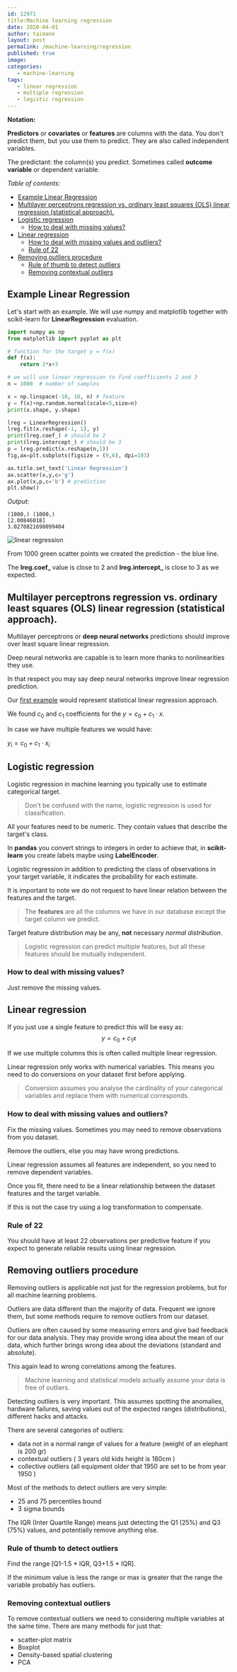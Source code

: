```yaml
---
id: 12971
title:Machine learning regression
date: 2020-04-01
author: taimane
layout: post
permalink: /machine-learning/regression
published: true
image: 
categories: 
   - machine-learning
tags:
   - linear regression
   - multiple regression
   - logistic regression
---
```

<script type="text/x-mathjax-config">
    MathJax.Hub.Config({
      tex2jax: {
        skipTags: ['script', 'noscript', 'style', 'textarea', 'pre'],
        inlineMath: [['$','$']]
      }
    });
</script>
<script src="https://cdn.mathjax.org/mathjax/latest/MathJax.js?config=TeX-AMS-MML_HTMLorMML" type="text/javascript"></script>

**Notation:**

**Predictors** or **covariates** or **features** are columns with the data. You don't predict them, but you use them to predict. They are also called independent variables.

The predictant: the column(s) you predict. Sometimes called **outcome variable** or dependent variable.


_Table of contents:_
- [Example Linear Regression](#example-linear-regression)
- [Multilayer perceptrons regression vs. ordinary least squares (OLS) linear regression (statistical approach).](#multilayer-perceptrons-regression-vs-ordinary-least-squares-ols-linear-regression-statistical-approach)
- [Logistic regression](#logistic-regression)
  - [How to deal with missing values?](#how-to-deal-with-missing-values)
- [Linear regression](#linear-regression)
  - [How to deal with missing values and outliers?](#how-to-deal-with-missing-values-and-outliers)
  - [Rule of 22](#rule-of-22)
- [Removing outliers procedure](#removing-outliers-procedure)
  - [Rule of thumb to detect outliers](#rule-of-thumb-to-detect-outliers)
  - [Removing contextual outliers](#removing-contextual-outliers)


## Example Linear Regression

Let's start with an example. We will use numpy and matplotlib together with scikit-learn for **LinearRegression** evaluation.

```python
import numpy as np
from matplotlib import pyplot as plt

# function for the target y = f(x)
def f(x):
    return 2*x+3

# we will use linear regression to find coefficients 2 and 3
n = 1000  # number of samples

x = np.linspace(-10, 10, n) # feature
y = f(x)+np.random.normal(scale=5,size=n)
print(x.shape, y.shape)

lreg = LinearRegression()
lreg.fit(x.reshape(-1, 1), y)
print(lreg.coef_) # should be 2
print(lreg.intercept_) # should be 3
p = lreg.predict(x.reshape(n,1))
fig,ax=plt.subplots(figsize = (9,6), dpi=103)

ax.title.set_text('Linear Regression')
ax.scatter(x,y,c='g')
ax.plot(x,p,c='b') # prediction
plt.show()
```

_Output:_
```
(1000,) (1000,)
[2.00846018]
3.0270821698099404
```

![linear regression](/wp-content/uploads/2020/04/linear-regression-scatter.jpg)

From 1000 green scatter points we created the prediction - the blue line. 

The **lreg.coef_** value is close to 2 and **lreg.intercept_** is close to 3 as we expected.



## Multilayer perceptrons regression vs. ordinary least squares (OLS) linear regression (statistical approach).

Multilayer perceptrons or **deep neural networks** predictions should improve over least square linear regression.

Deep neural networks are capable is to learn more thanks to nonlinearities they use.

In that respect you may say deep neural networks improve linear regression prediction.

Our [first example](#example-linear-regression) would represent statistical linear regression approach.

We found $c_0$ and $c_1$ coefficients for the $y=c_0+c_1\cdot x$.

In case we have multiple features we would have:

$y_i=c_0+c_1\cdot x_i$



## Logistic regression

Logistic regression in machine learning you typically use to estimate categorical target.

> Don't be confused with the name, logistic regression is used for classification.

All your features need to be numeric. They contain values that describe the target's class. 

In **pandas** you convert strings to integers in order to achieve that, in **scikit-learn** you create labels maybe using **LabelEncoder**.

Logistic regression in addition to predicting the class of observations in your target variable, it indicates the probability for each estimate.

It is important to note we do not request to have linear relation between the features and the target.

> The **features** are all the columns we have in our database except the target column we predict.

Target feature distribution may be any, **not** necessary _normal distribution_.


> Logistic regression can predict multiple features, but all these features should be mutually independent.

### How to deal with missing values?

Just remove the missing values.


## Linear regression

If you just use a single feature to predict this will be easy as:
$$y=c_0 + c_1 x$$

If we use multiple columns this is often called multiple linear regression.

Linear regression only works with numerical variables. This means you need to do conversions on your dataset first before applying.

> Conversion assumes you analyse the cardinality of your categorical variables and replace them with numerical corresponds.

### How to deal with missing values and outliers?

Fix the missing values. Sometimes you may need to remove observations from you dataset.

Remove the outliers, else you may have wrong predictions.

Linear regression assumes all features are independent, so you need to remove dependent variables.

Once you fit, there need to be a linear relationship between the dataset features and the target variable.

If this is not the case try using a log transformation to compensate. 


### Rule of 22

You should have at least 22 observations per predictive feature if you expect to generate reliable results using linear regression.



## Removing outliers procedure

Removing outliers is applicable not just for the regression problems, but for all machine learning problems.

Outliers are data different than the majority of data. Frequent we ignore them, but some methods require to remove outliers from our dataset.

Outliers are often caused by some measuring errors and give bad feedback for our data analysis. They may provide wrong idea about the mean of our data, which further brings wrong idea about the deviations (standard and absolute).

This again lead to wrong correlations among the features.

> Machine learning and statistical models actually assume your data is free of outliers.

Detecting outliers is very important. This assumes spotting the anomalies, hardware failures, saving values out of the expected ranges (distributions), different hacks and attacks.

There are several categories of outliers:
* data not in a normal range of values for a feature (weight of an elephant is 200 gr)
* contextual outliers ( 3 years old kids height is 180cm )
* collective outliers (all equipment older that 1950 are set to be from year 1950 )

Most of the methods to detect outliers are very simple:

* 25 and 75 percentiles bound
* 3 sigma bounds

The IQR (Inter Quartile Range) means just detecting the Q1 (25%) and Q3 (75%) values, and potentially remove anything else.

### Rule of thumb to detect outliers

Find the range [Q1-1.5 * IQR, Q3+1.5 * IQR].

If the minimum value is less the range or max is greater that the range the variable probably has outliers.

### Removing contextual outliers

To remove contextual outliers we need to considering multiple variables at the same time.
There are many methods for just that:

* scatter-plot matrix
* Boxplot
* Density-based spatial clustering
* PCA










